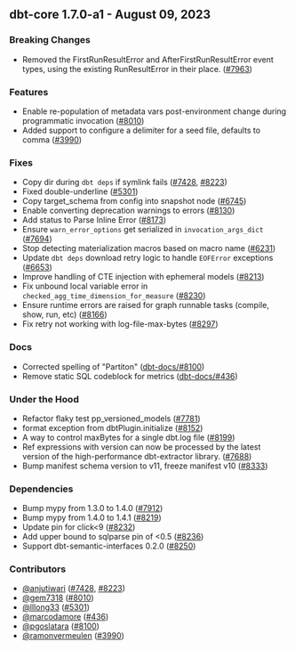 ## dbt-core 1.7.0-a1 - August 09, 2023

### Breaking Changes

- Removed the FirstRunResultError and AfterFirstRunResultError event types, using the existing RunResultError in their place. ([#7963](https://github.com/dbt-labs/dbt-core/issues/7963))

### Features

- Enable re-population of metadata vars post-environment change during programmatic invocation ([#8010](https://github.com/dbt-labs/dbt-core/issues/8010))
- Added support to configure a delimiter for a seed file, defaults to comma ([#3990](https://github.com/dbt-labs/dbt-core/issues/3990))

### Fixes

- Copy dir during `dbt deps` if symlink fails ([#7428](https://github.com/dbt-labs/dbt-core/issues/7428), [#8223](https://github.com/dbt-labs/dbt-core/issues/8223))
- Fixed double-underline ([#5301](https://github.com/dbt-labs/dbt-core/issues/5301))
- Copy target_schema from config into snapshot node ([#6745](https://github.com/dbt-labs/dbt-core/issues/6745))
- Enable converting deprecation warnings to errors ([#8130](https://github.com/dbt-labs/dbt-core/issues/8130))
- Add status to Parse Inline Error ([#8173](https://github.com/dbt-labs/dbt-core/issues/8173))
- Ensure `warn_error_options` get serialized in `invocation_args_dict` ([#7694](https://github.com/dbt-labs/dbt-core/issues/7694))
- Stop detecting materialization macros based on macro name ([#6231](https://github.com/dbt-labs/dbt-core/issues/6231))
- Update `dbt deps` download retry logic to handle `EOFError` exceptions ([#6653](https://github.com/dbt-labs/dbt-core/issues/6653))
- Improve handling of CTE injection with ephemeral models ([#8213](https://github.com/dbt-labs/dbt-core/issues/8213))
- Fix unbound local variable error in `checked_agg_time_dimension_for_measure` ([#8230](https://github.com/dbt-labs/dbt-core/issues/8230))
- Ensure runtime errors are raised for graph runnable tasks (compile, show, run, etc) ([#8166](https://github.com/dbt-labs/dbt-core/issues/8166))
- Fix retry not working with log-file-max-bytes ([#8297](https://github.com/dbt-labs/dbt-core/issues/8297))

### Docs

- Corrected spelling of "Partiton" ([dbt-docs/#8100](https://github.com/dbt-labs/dbt-docs/issues/8100))
- Remove static SQL codeblock for metrics ([dbt-docs/#436](https://github.com/dbt-labs/dbt-docs/issues/436))

### Under the Hood

- Refactor flaky test pp_versioned_models ([#7781](https://github.com/dbt-labs/dbt-core/issues/7781))
- format exception from dbtPlugin.initialize ([#8152](https://github.com/dbt-labs/dbt-core/issues/8152))
- A way to control maxBytes for a single dbt.log file ([#8199](https://github.com/dbt-labs/dbt-core/issues/8199))
- Ref expressions with version can now be processed by the latest version of the high-performance dbt-extractor library. ([#7688](https://github.com/dbt-labs/dbt-core/issues/7688))
- Bump manifest schema version to v11, freeze manifest v10 ([#8333](https://github.com/dbt-labs/dbt-core/issues/8333))

### Dependencies

- Bump mypy from 1.3.0 to 1.4.0 ([#7912](https://github.com/dbt-labs/dbt-core/pull/7912))
- Bump mypy from 1.4.0 to 1.4.1 ([#8219](https://github.com/dbt-labs/dbt-core/pull/8219))
- Update pin for click<9 ([#8232](https://github.com/dbt-labs/dbt-core/pull/8232))
- Add upper bound to sqlparse pin of <0.5 ([#8236](https://github.com/dbt-labs/dbt-core/pull/8236))
- Support dbt-semantic-interfaces 0.2.0 ([#8250](https://github.com/dbt-labs/dbt-core/pull/8250))

### Contributors
- [@anjutiwari](https://github.com/anjutiwari) ([#7428](https://github.com/dbt-labs/dbt-core/issues/7428), [#8223](https://github.com/dbt-labs/dbt-core/issues/8223))
- [@gem7318](https://github.com/gem7318) ([#8010](https://github.com/dbt-labs/dbt-core/issues/8010))
- [@lllong33](https://github.com/lllong33) ([#5301](https://github.com/dbt-labs/dbt-core/issues/5301))
- [@marcodamore](https://github.com/marcodamore) ([#436](https://github.com/dbt-labs/dbt-core/issues/436))
- [@pgoslatara](https://github.com/pgoslatara) ([#8100](https://github.com/dbt-labs/dbt-core/issues/8100))
- [@ramonvermeulen](https://github.com/ramonvermeulen) ([#3990](https://github.com/dbt-labs/dbt-core/issues/3990))
